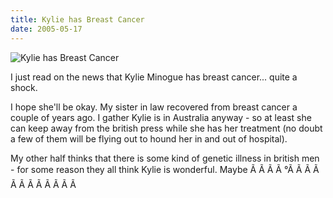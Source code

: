 ```yaml
---
title: Kylie has Breast Cancer
date: 2005-05-17
---
```


![Kylie has Breast Cancer](https://source.unsplash.com/Pll7AP6NFpY/1600x900)

I just read on the news that Kylie Minogue has breast cancer... quite a shock.

I hope she'll be okay. My sister in law recovered from breast cancer a couple of years ago. I gather Kylie is in Australia anyway - so at least she can keep away from the british press while she has her treatment (no doubt a few of them will be flying out to hound her in and out of hospital).

My other half thinks that there is some kind of genetic illness in british men - for some reason they all think Kylie is wonderful. Maybe Ã Ã Ã Ã °Ã Ã Ã Ã Ã Ã Ã Ã Ã Ã Ã Ã 